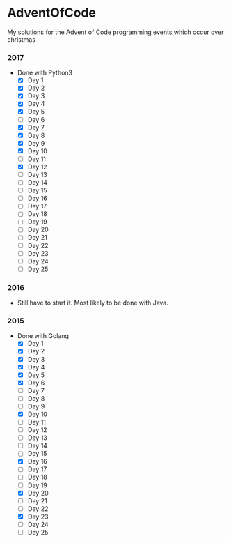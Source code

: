 # AdventOfCode
My solutions for the Advent of Code programming events which occur over christmas
### 2017
* Done with Python3
  - [x] Day 1
  - [x] Day 2
  - [x] Day 3
  - [x] Day 4
  - [x] Day 5
  - [ ] Day 6
  - [x] Day 7
  - [x] Day 8
  - [x] Day 9
  - [x] Day 10
  - [ ] Day 11
  - [x] Day 12
  - [ ] Day 13
  - [ ] Day 14
  - [ ] Day 15
  - [ ] Day 16
  - [ ] Day 17
  - [ ] Day 18
  - [ ] Day 19
  - [ ] Day 20
  - [ ] Day 21
  - [ ] Day 22
  - [ ] Day 23
  - [ ] Day 24
  - [ ] Day 25
### 2016
* Still have to start it. Most likely to be done with Java.
### 2015
* Done with Golang
  - [x] Day 1
  - [x] Day 2
  - [x] Day 3
  - [x] Day 4
  - [x] Day 5
  - [x] Day 6
  - [ ] Day 7
  - [ ] Day 8
  - [ ] Day 9
  - [x] Day 10
  - [ ] Day 11
  - [ ] Day 12
  - [ ] Day 13
  - [ ] Day 14
  - [ ] Day 15
  - [x] Day 16
  - [ ] Day 17
  - [ ] Day 18
  - [ ] Day 19
  - [x] Day 20
  - [ ] Day 21
  - [ ] Day 22
  - [x] Day 23
  - [ ] Day 24
  - [ ] Day 25
